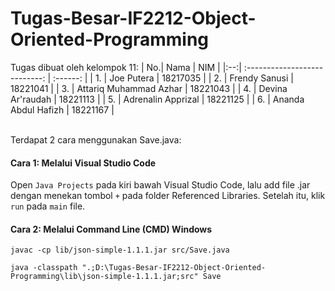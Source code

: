 # Tugas-Besar-IF2212-Object-Oriented-Programming

Tugas dibuat oleh kelompok 11:
| No.| Nama                          |  NIM     | 
|:--:| :---------------------------: | :------: |
| 1. | Joe Putera                    | 18217035 |
| 2. | Frendy Sanusi                 | 18221041 |
| 3. | Attariq Muhammad Azhar        | 18221043 |
| 4. | Devina Ar'raudah              | 18221113 |
| 5. | Adrenalin Apprizal            | 18221125 |
| 6. | Ananda Abdul Hafizh           | 18221167 |

<br>
Terdapat 2 cara menggunakan Save.java: 

<br>

#### Cara 1: Melalui Visual Studio Code
Open ```Java Projects``` pada kiri bawah Visual Studio Code, lalu add file .jar dengan menekan tombol ```+``` pada folder Referenced Libraries.
Setelah itu, klik ```run``` pada ```main``` file.

#### Cara 2: Melalui Command Line (CMD) Windows
```
javac -cp lib/json-simple-1.1.1.jar src/Save.java

java -classpath ".;D:\Tugas-Besar-IF2212-Object-Oriented-Programming\lib\json-simple-1.1.1.jar;src" Save
```